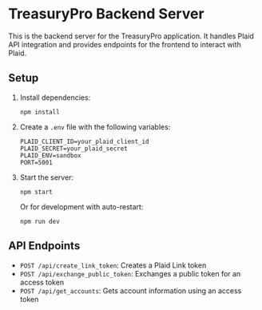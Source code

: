 # TreasuryPro Backend Server

This is the backend server for the TreasuryPro application. It handles Plaid API integration and provides endpoints for the frontend to interact with Plaid.

## Setup

1. Install dependencies:
   ```
   npm install
   ```

2. Create a `.env` file with the following variables:
   ```
   PLAID_CLIENT_ID=your_plaid_client_id
   PLAID_SECRET=your_plaid_secret
   PLAID_ENV=sandbox
   PORT=5001
   ```

3. Start the server:
   ```
   npm start
   ```

   Or for development with auto-restart:
   ```
   npm run dev
   ```

## API Endpoints

- `POST /api/create_link_token`: Creates a Plaid Link token
- `POST /api/exchange_public_token`: Exchanges a public token for an access token
- `POST /api/get_accounts`: Gets account information using an access token 